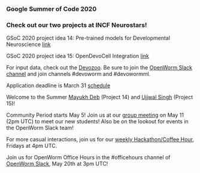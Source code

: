 ### Google Summer of Code 2020

### Check out our two projects at INCF Neurostars!

GSoC 2020 project idea 14: Pre-trained models for Developmental Neuroscience [link](https://neurostars.org/t/gsoc-2020-project-idea-14-pre-trained-models-for-developmental-neuroscience/5751)

GSoC 2020 project idea 15: OpenDevoCell Integration [link](https://neurostars.org/t/gsoc-2020-project-idea-15-opendevocell-integration/5753)

For input data, check out the [Devozoo](https://devoworm.github.io/devozoo.htm). Be sure to join the [OpenWorm Slack channel](https://launchpass.com/openworm) and join channels #devoworm and #devowormml.

Application deadline is March 31  [schedule](https://summerofcode.withgoogle.com/)

Welcome to the Summer [Mayukh Deb](https://github.com/Mayukhdeb) (Project 14) and [Ujjwal Singh](https://github.com/ujjwalll) (Project 15)!

Community Period starts May 5! Join us at our [group meeting](https://tiny.cc/DevoWorm) on May 11 (2pm UTC) to meet our new students! Also be on the lookout for events in the OpenWorm Slack team!

For more casual interactions, join us for our [weekly Hackathon/Coffee Hour](https://meet.google.com/yvy-uxsw-uno), Fridays at 4pm UTC.

Join us for OpenWorm Office Hours in the #officehours channel of [OpenWorm Slack](http://openworm.slack.com), May 20th at 3pm UTC!
